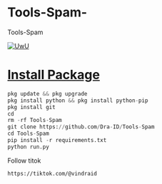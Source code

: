 # Tools-Spam-
Tools-Spam
<p align="center">
  
  <a href="https://github.com/Dra-ID"><img src="http://readme-typing-svg.herokuapp.com?color=00800&center=true&vCenter=true&multiline=false&lines=Kasih+Star+Dong+Sayang+Scnya+^_^" alt="UwU">

  # Install Package
  ```python
pkg update && pkg upgrade
pkg install python && pkg install python-pip
pkg install git
cd
rm -rf Tools-Spam 
git clone https://github.com/Dra-ID/Tools-Spam
cd Tools-Spam
pip install -r requirements.txt
python run.py
```
Follow titok
```
https://tiktok.com/@vindraid
```
